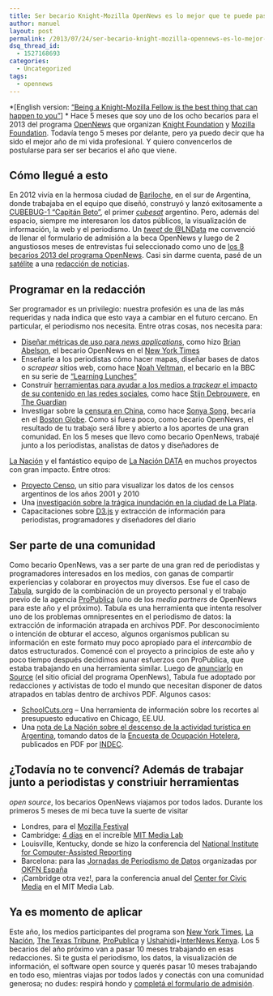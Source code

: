 ```yaml
---
title: Ser becario Knight-Mozilla OpenNews es lo mejor que te puede pasar
author: manuel
layout: post
permalink: /2013/07/24/ser-becario-knight-mozilla-opennews-es-lo-mejor-que-te-puede-pasar/
dsq_thread_id:
  - 1527168693
categories:
  - Uncategorized
tags:
  - opennews
---
```

*[English version: [&#8220;Being a Knight-Mozilla Fellow is the best thing that can happen to you&#8221;][1]] * Hace 5 meses que soy uno de los ocho becarios para el 2013 del programa [OpenNews][2] que organizan [Knight Foundation][3] y [Mozilla Foundation][4]. Todavía tengo 5 meses por delante, pero ya puedo decir que ha sido el mejor año de mi vida profesional. Y quiero convencerlos de postularse para ser ser becarios el año que viene. &nbsp;

## Cómo llegué a esto

En 2012 vivía en la hermosa ciudad de [Bariloche][5], en el sur de Argentina, donde trabajaba en el equipo que diseñó, construyó y lanzó exitosamente a [CUBEBUG-1 &#8220;Capitán Beto&#8221;][6], el primer *[cubesat][7]* argentino. Pero, además del espacio, siempre me interesaron los datos públicos, la visualización de información, la web y el periodismo. Un [*tweet* de @LNData][8] me convenció de llenar el formulario de admisión a la beca OpenNews y luego de 2 angustiosos meses de entrevistas fui seleccionado como uno de [los 8 becarios 2013 del programa OpenNews][9]. Casi sin darme cuenta, pasé de un [satélite][10] a una [redacción de noticias][11]. &nbsp;

## Programar en la redacción

Ser programador es un privilegio: nuestra profesión es una de las más requeridas y nada indica que esto vaya a cambiar en el futuro cercano. En particular, el periodismo nos necesita. Entre otras cosas, nos necesita para:

-    [Diseñar métricas de uso para *news applications*][12], como hizo [Brian Abelson][13], el becario OpenNews en el [New York Times][14]
-    Enseñarle a los periodistas cómo hacer mapas, diseñar bases de datos o *scrapear* sitios web, como hace [Noah Veltman][15], el becario en la BBC en su serie de [&#8220;Learning Lunches&#8221;][16]
-    Construir [herramientas para ayudar a los medios a *trackear* el impacto de su contenido en las redes sociales][17], como hace [Stijn Debrouwere][18], en [The Guardian][19]
-    Investigar sobre la [censura en China][20], como hace [Sonya Song][21], becaria en el [Boston Globe][22]. Como si fuera poco, como becario OpenNews, el resultado de tu trabajo será libre y abierto a los aportes de una gran comunidad. En los 5 meses que llevo como becario OpenNews, trabajé junto a los periodistas, analistas de datos y diseñadores de

[La Nación][23] y el fantástico equipo de [La Nación DATA][24] en muchos proyectos con gran impacto. Entre otros:

-   [Proyecto Censo][25], un sitio para visualizar los datos de los censos argentinos de los años 2001 y 2010
-   Una [investigación sobre la trágica inundación en la ciudad de La Plata][26].
-   Capacitaciones sobre [D3.js][27] y extracción de información para periodistas, programadores y diseñadores del diario &nbsp;

## Ser parte de una comunidad

Como becario OpenNews, vas a ser parte de una gran red de periodistas y programadores interesados en los medios, con ganas de compartir experiencias y colaborar en proyectos muy diversos. Ese fue el caso de [Tabula][28], surgido de la combinación de un proyecto personal y el trabajo previo de la agencia [ProPublica][29] (uno de los *media partners* de OpenNews para este año y el próximo). Tabula es una herramienta que intenta resolver uno de los problemas omnipresentes en el periodismo de datos: la extracción de información atrapada en archivos PDF. Por desconocimiento o intención de obturar el acceso, algunos organismos publican su información en este formato muy poco apropiado para el *intercambio* de datos estructurados. Comencé con el proyecto a principios de este año y poco tiempo después decidimos aunar esfuerzos con ProPublica, que estaba trabajando en una herramienta similar. Luego de [anunciarlo][30] en [Source][31] (el sitio oficial del programa OpenNews), Tabula fue adoptado por redacciones y activistas de todo el mundo que necesitan disponer de datos atrapados en tablas dentro de archivos PDF. Algunos casos:

*   [SchoolCuts.org][32] &#8211; Una herramienta de información sobre los recortes al presupuesto educativo en Chicago, EE.UU.
*   Una [nota de La Nación sobre el descenso de la actividad turística en Argentina][33], tomando datos de la [Encuesta de Ocupación Hotelera][34], publicados en PDF por [INDEC][35]. &nbsp;

## ¿Todavía no te convencí? Además de trabajar junto a periodistas y constriuir herramientas

*open source*, los becarios OpenNews viajamos por todos lados. Durante los primeros 5 meses de mi beca tuve la suerte de visitar
*   Londres, para el [Mozilla Festival][36]
*   Cambridge: [4 días][37] en el increíble [MIT Media Lab][38]
*   Louisville, Kentucky, donde se hizo la conferencia del [National Institute for Computer-Assisted Reporting][39]
*   Barcelona: para las [Jornadas de Periodismo de Datos][40] organizadas por [OKFN España][41]
*   ¡Cambridge otra vez!, para la conferencia anual del [Center for Civic Media][42] en el MIT Media Lab. &nbsp;

## Ya es momento de aplicar

Este año, los medios participantes del programa son [New York Times][43], [La Nación][23], [The Texas Tribune][44], [ProPublica][29] y [Ushahidi][45]+[InterNews Kenya][46]. Los 5 becarios del año próximo van a pasar 10 meses trabajando en esas redacciones. Si te gusta el periodismo, los datos, la visualización de información, el software open source y querés pasar 10 meses trabajando en todo eso, mientras viajas por todos lados y conectás con una comunidad generosa; no dudes: respirá hondo y [completá el formulario de admisión][47].

 [1]: http://blog.jazzido.com/2013/07/24/be-a-knight-mozilla-fellow/
 [2]: http://www.mozillaopennews.org/fellowships/
 [3]: http://www.knightfoundation.org
 [4]: http://www.mozilafoundation.org
 [5]: http://en.wikipedia.org/wiki/San_Carlos_de_Bariloche
 [6]: http://1.cubebug.org/
 [7]: http://en.wikipedia.org/wiki/CubeSat
 [8]: https://twitter.com/lndata/status/228238224043147265
 [9]: http://www.mozillaopennews.org/fellowships/2013meet.html
 [10]: http://dump.jazzido.com/pics/manuel-cleanroom.jpg
 [11]: http://blogs.lanacion.com.ar/data/la-nacion/bienvenido-manuel-aristaran-de-opennews/
 [12]: http://brianabelson.com/open-news/2013/03/18/A-Metric-For-News-Apps.html
 [13]: http://brianabelson.com/
 [14]: http://www.nytimes.com/
 [15]: http://veltman.tumblr.com/
 [16]: https://github.com/veltman/learninglunches
 [17]: https://github.com/stdbrouw/pollster
 [18]: http://stdout.be/en/
 [19]: http://www.guardian.co.uk
 [20]: http://sonya2song.blogspot.com.ar/2013/06/talk-on-news-censorship.html
 [21]: http://sonya2song.blogspot.com.ar/
 [22]: http://www.bostonglobe.com/
 [23]: http://lanacion.com
 [24]: http://blogs.lanacion.com.ar/data/
 [25]: http://interactivos.lanacion.com.ar/censo/
 [26]: http://www.lanacion.com.ar/1578147-la-plata-sospechan-que-hay-90-muertos-mas-por-el-temporal
 [27]: http://d3js.org
 [28]: http://tabula.nerdpower.org
 [29]: http://propublica.org
 [30]: http://source.mozillaopennews.org/en-US/articles/introducing-tabula/
 [31]: http://source.mozillaopennews.org/en-US/
 [32]: http://SchoolCuts.org
 [33]: http://www.lanacion.com.ar/1594104-en-el-primer-cuatrimestre-llegaron-415000-viajeros-menos-a-los-hoteles-del-pais
 [34]: http://www.indec.gov.ar/principal.asp?id_tema=5165
 [35]: http://www.indec.gob.ar/
 [36]: http://mozillafestival.org
 [37]: http://dansinker.com/post/41711568489/opennews-building-a-community-of-fellows
 [38]: http://media.mit.edu
 [39]: http://www.ire.org/nicar/
 [40]: http://periodismodatos.okfn.es/
 [41]: http://es.okfn.org/
 [42]: http://civic.mit.edu/
 [43]: http://nytimes.com
 [44]: http://www.texastribune.org/
 [45]: http://www.ushahidi.com/
 [46]: http://www.internewskenya.org/dataportal/
 [47]: http://www.mozillaopennews.org/fellowships/apply.html
